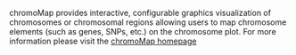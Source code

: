 chromoMap provides interactive, configurable graphics visualization of chromosomes or chromosomal regions allowing users to map chromosome elements (such as genes, SNPs, etc.) on the chromosome plot.
For more information please visit the [chromoMap homepage](https://cran.r-project.org/web/packages/chromoMap/vignettes/chromoMap.html)
